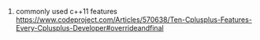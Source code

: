 1. commonly used c++11 features   
https://www.codeproject.com/Articles/570638/Ten-Cplusplus-Features-Every-Cplusplus-Developer#overrideandfinal
